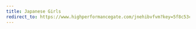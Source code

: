 ```yaml
---
title: Japanese Girls
redirect_to: https://www.highperformancegate.com/jnehibvfvm?key=5f8c53c7e6c7cacecaa41b70eaf09a1c
---
```

